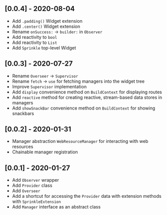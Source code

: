 ## [0.0.4] - 2020-08-04

* Add `.padding()` Widget extension
* Add `.center()` Widget extension
* Rename `onSuccess:` -> `builder:` in `Observer`
* Add reactivity to `bool`
* Add reactivity to `List`
* Add `Sprinkle` top-level Widget

## [0.0.3] - 2020-07-27

* Rename `Overseer` -> `Supervisor`
* Rename `fetch` -> `use` for fetching managers into the widget tree
* Improve `Supervisor` implementation
* Add `display` convenience method on `BuildContext` for displaying routes
* Add `reactive` method for creating reactive, stream-based data stores in managers
* Add `showSnackBar` convenience method on `BuildContext` for showing snackbars

## [0.0.2] - 2020-01-31

* Manager abstraction `WebResourceManager` for interacting with web resources
* Chainable manager registration

## [0.0.1] - 2020-01-27

* Add `Observer` wrapper
* Add `Provider` class
* Add `Overseer`
* Add a shortcut for accessing the `Provider` data with extension methods with `SprinkleExtension`
* Add `Manager` interface as an abstract class
